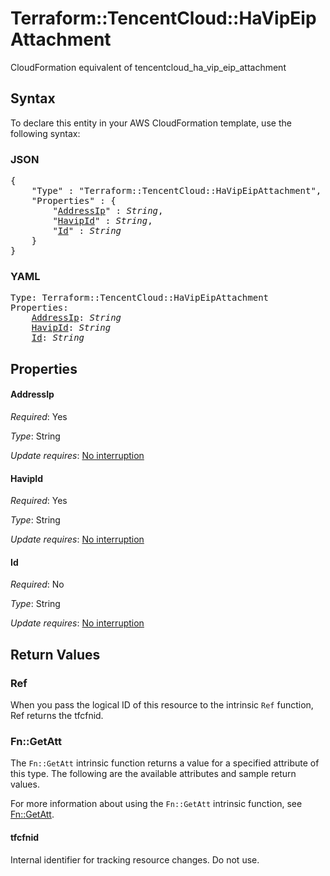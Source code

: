 # Terraform::TencentCloud::HaVipEipAttachment

CloudFormation equivalent of tencentcloud_ha_vip_eip_attachment

## Syntax

To declare this entity in your AWS CloudFormation template, use the following syntax:

### JSON

<pre>
{
    "Type" : "Terraform::TencentCloud::HaVipEipAttachment",
    "Properties" : {
        "<a href="#addressip" title="AddressIp">AddressIp</a>" : <i>String</i>,
        "<a href="#havipid" title="HavipId">HavipId</a>" : <i>String</i>,
        "<a href="#id" title="Id">Id</a>" : <i>String</i>
    }
}
</pre>

### YAML

<pre>
Type: Terraform::TencentCloud::HaVipEipAttachment
Properties:
    <a href="#addressip" title="AddressIp">AddressIp</a>: <i>String</i>
    <a href="#havipid" title="HavipId">HavipId</a>: <i>String</i>
    <a href="#id" title="Id">Id</a>: <i>String</i>
</pre>

## Properties

#### AddressIp

_Required_: Yes

_Type_: String

_Update requires_: [No interruption](https://docs.aws.amazon.com/AWSCloudFormation/latest/UserGuide/using-cfn-updating-stacks-update-behaviors.html#update-no-interrupt)

#### HavipId

_Required_: Yes

_Type_: String

_Update requires_: [No interruption](https://docs.aws.amazon.com/AWSCloudFormation/latest/UserGuide/using-cfn-updating-stacks-update-behaviors.html#update-no-interrupt)

#### Id

_Required_: No

_Type_: String

_Update requires_: [No interruption](https://docs.aws.amazon.com/AWSCloudFormation/latest/UserGuide/using-cfn-updating-stacks-update-behaviors.html#update-no-interrupt)

## Return Values

### Ref

When you pass the logical ID of this resource to the intrinsic `Ref` function, Ref returns the tfcfnid.

### Fn::GetAtt

The `Fn::GetAtt` intrinsic function returns a value for a specified attribute of this type. The following are the available attributes and sample return values.

For more information about using the `Fn::GetAtt` intrinsic function, see [Fn::GetAtt](https://docs.aws.amazon.com/AWSCloudFormation/latest/UserGuide/intrinsic-function-reference-getatt.html).

#### tfcfnid

Internal identifier for tracking resource changes. Do not use.

